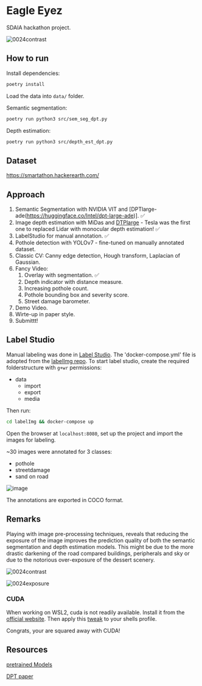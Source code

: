 # Eagle Eyez

SDAIA hackathon project.

![0024contrast](https://user-images.githubusercontent.com/25290565/212572319-4b272e76-283a-4f6d-afc4-479b9ccd1ba5.jpg)

## How to run

Install dependencies:

```bash
poetry install
```

Load the data into `data/` folder.

Semantic segmentation:

```bash
poetry run python3 src/sem_seg_dpt.py
```

Depth estimation:

```bash
poetry run python3 src/depth_est_dpt.py
```

## Dataset

https://smartathon.hackerearth.com/

## Approach

1. Semantic Segmentation with NVIDIA VIT and [DPTlarge-ade(https://huggingface.co/Intel/dpt-large-ade)]. ✅
2. Image depth estimation with MiDas and [DTPlarge](https://huggingface.co/Intel/dpt-large) - Tesla was the first one to replaced Lidar with monocular depth estimation! ✅
3. LabelStudio for manual annotation. ✅
4. Pothole detection with YOLOv7 - fine-tuned on manually annotated dataset. 
5. Classic CV: Canny edge detection, Hough transform, Laplacian of Gaussian.
6. Fancy Video:
   1. Overlay with segmentation. ✅
   2. Depth indicator with distance measure.
   3. Increasing pothole count.
   4. Pothole bounding box and severity score.
   5. Street damage barometer.
7. Demo Video.
8. Wirte-up in paper style.
9. Submittt!


## Label Studio

Manual labeling was done in [Label Studio](https://labelstud.io/). The 'docker-compose.yml' file  is adopted from the [labelImg repo](https://github.com/heartexlabs/label-studio).
To start label studio, create the required folderstructure with `g+wr` permissions:
- data
  - import
  - export
  - media

Then run:
```bash
cd labelImg && docker-compose up
```

Open the browser at `localhost:8080`, set up the project and import the images for labeling.

~30 images were annotated for 3 classes:
 - pothole
 - streetdamage
 - sand on road

![image](https://user-images.githubusercontent.com/25290565/212654523-63fdfbd9-76be-4f1f-9fe1-3bb3316d56eb.png)

The annotations are exported in COCO format.

## Remarks

Playing with image pre-processing techniques, reveals that reducing the exposure of the image improves the prediction quality of both the semantic segmentation and depth estimation models.
This might be due to the more drastic darkening of the road compared buildings, peripherals and sky or due to the notorious over-exposure of the dessert scenery. 

![0024contrast](https://user-images.githubusercontent.com/25290565/212501829-e3120acf-197f-4d74-86ec-99c5cfade208.jpg)

![0024exposure](https://user-images.githubusercontent.com/25290565/212501808-7c5d57a7-c97b-404b-9957-de41c7a2f5a8.jpg)


### CUDA

When working on WSL2, cuda is not readily available. Install it from the [official website](https://developer.nvidia.com/cuda-downloads?target_os=Linux&target_arch=x86_64&Distribution=WSL-Ubuntu&target_version=2.0&target_type=deb_network). Then apply this [tweak](https://discuss.pytorch.org/t/libcudnn-cnn-infer-so-8-library-can-not-found/164661) to your shells profile.

Congrats, your are squared away with CUDA!


## Resources

[pretrained Models](https://huggingface.co/)

[DPT paper](https://arxiv.org/pdf/2103.13413.pdf)